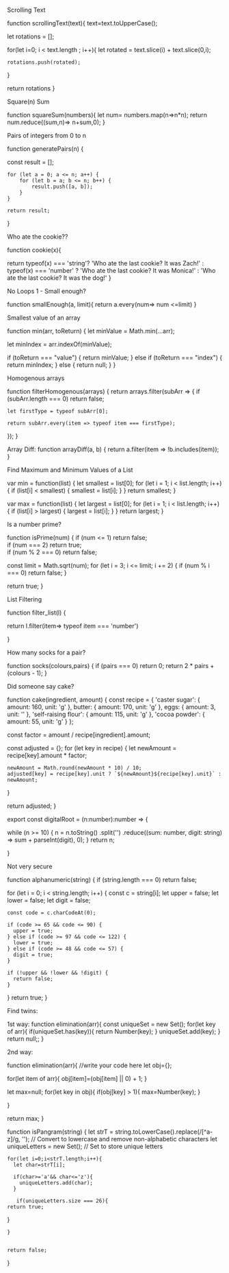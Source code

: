 
Scrolling Text

   function scrollingText(text){
  text=text.toUpperCase();
  
  let rotations = [];
  
  for(let i=0; i < text.length ; i++){
    let rotated = text.slice(i) + text.slice(0,i);
    
    rotations.push(rotated);
  }
  
  return rotations
}







Square(n) Sum

  function squareSum(numbers){
   let num= numbers.map(n=>n*n);
   return num.reduce((sum,n)=> n+sum,0);
}




Pairs of integers from 0 to n

 function generatePairs(n) {
  
   const result = [];

    for (let a = 0; a <= n; a++) {
        for (let b = a; b <= n; b++) {
            result.push([a, b]);
        }
    }

    return result;
  
}


Who ate the cookie??

  function cookie(x){
  
  return typeof(x) === 'string'? 'Who ate the last cookie? It was Zach!' : typeof(x) === 'number' ? 'Who ate the last cookie? It was Monica!'
  : 'Who ate the last cookie? It was the dog!'
}

   
No Loops 1 - Small enough?

function smallEnough(a, limit){
    return a.every(num=> num <=limit)
}


Smallest value of an array

  function min(arr, toReturn) { 
   let minValue = Math.min(...arr);

  let minIndex = arr.indexOf(minValue);

  if (toReturn === "value") {
    return minValue;
  } else if (toReturn === "index") {
    return minIndex;
  } else {
    return null; 
  }
}




Homogenous arrays

  function filterHomogenous(arrays) {
  return arrays.filter(subArr => {
    if (subArr.length === 0) return false; 
    
    let firstType = typeof subArr[0];
    
    return subArr.every(item => typeof item === firstType);
  });
}

Array Diff:
   function arrayDiff(a, b) {
  return a.filter(item => !b.includes(item));
}




Find Maximum and Minimum Values of a List

  var min = function(list) {
  let smallest = list[0];
  for (let i = 1; i < list.length; i++) {
    if (list[i] < smallest) {
      smallest = list[i];
    }
  }
  return smallest;
}

var max = function(list) {
  let largest = list[0];
  for (let i = 1; i < list.length; i++) {
    if (list[i] > largest) {
      largest = list[i];
    }
  }
  return largest;
}









Is a number prime?

   function isPrime(num) {
  if (num <= 1) return false;       
  if (num === 2) return true;       
  if (num % 2 === 0) return false;  

  const limit = Math.sqrt(num);
  for (let i = 3; i <= limit; i += 2) {
    if (num % i === 0) return false;
  }

  return true;
}










List Filtering

 function filter_list(l) {
  
  return l.filter(item=> typeof item === 'number')
  
}





How many socks for a pair?

  function socks(colours,pairs) {
   if (pairs === 0) return 0;
    return 2 * pairs + (colours - 1);
}








Did someone say cake?

   function cake(ingredient, amount) {
  const recipe = {
    'caster sugar': { amount: 160, unit: 'g' },
    butter: { amount: 170, unit: 'g' },
    eggs: { amount: 3, unit: '' }, 
    'self-raising flour': { amount: 115, unit: 'g' },
    'cocoa powder': { amount: 55, unit: 'g' }
  };

  const factor = amount / recipe[ingredient].amount;

  const adjusted = {};
  for (let key in recipe) {
    let newAmount = recipe[key].amount * factor;
    
    newAmount = Math.round(newAmount * 10) / 10;
    adjusted[key] = recipe[key].unit ? `${newAmount}${recipe[key].unit}` : newAmount;
  }

  return adjusted;
}













export const digitalRoot = (n:number):number => {

 while (n >= 10) {
        n = n.toString()
            .split('')
            .reduce((sum: number, digit: string) => sum + parseInt(digit), 0);
    }
    return n;

}

Not very secure

   function alphanumeric(string) {
  if (string.length === 0) return false;

  for (let i = 0; i < string.length; i++) {
    const c = string[i];
    let upper = false;
    let lower = false;
    let digit = false;

    const code = c.charCodeAt(0);

    if (code >= 65 && code <= 90) {
      upper = true;
    } else if (code >= 97 && code <= 122) {
      lower = true;
    } else if (code >= 48 && code <= 57) {
      digit = true;
    }

    if (!upper && !lower && !digit) {
      return false;
    }
  }
  return true;
}











Find twins:

1st way:
       function elimination(arr){
  const uniqueSet = new Set();
  for(let key of arr){
    if(uniqueSet.has(key)){
      return Number(key);
    }
    uniqueSet.add(key);
  }
  return null;;
}


2nd way:

function elimination(arr){
  //write your code here 
  let obj={};
  
  for(let item of arr){
    obj[item]=(obj[item] || 0) + 1;
  }
  
  let max=null;
  for(let key in obj){
      if(obj[key] > 1){
        max=Number(key);
      }
  
     
  }
  
  return max;
}



function isPangram(string) {
    let strT = string.toLowerCase().replace(/[^a-z]/g, ''); // Convert to lowercase and remove non-alphabetic characters
    let uniqueLetters = new Set(); // Set to store unique letters

    for(let i=0;i<strT.length;i++){
      let char=strT[i];
      
      if(char>='a'&& char<='z'){
        uniqueLetters.add(char);
      }
      
       if(uniqueLetters.size === 26){
    return true;
  }
      
    }
 
  
    return false;
  
}
      
